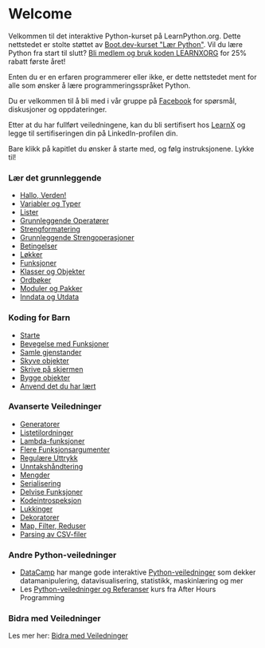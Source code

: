 # Welcome

Velkommen til det interaktive Python-kurset på LearnPython.org. Dette nettstedet er stolte støttet av [Boot.dev-kurset "Lær Python"](https://www.boot.dev/courses/learn-python?promo=LEARNXORG). Vil du lære Python fra start til slutt? [Bli medlem og bruk koden LEARNXORG](https://www.boot.dev/pricing?promo=LEARNXORG) for 25% rabatt første året!

Enten du er en erfaren programmerer eller ikke, er dette nettstedet ment for alle som ønsker å lære programmeringsspråket Python.<br>

Du er velkommen til å bli med i vår gruppe på <a href="http://www.facebook.com/groups/180708015327157/">Facebook</a> for spørsmål, diskusjoner og oppdateringer.

Etter at du har fullført veiledningene, kan du bli sertifisert hos [LearnX](https://www.learnx.org) og legge til sertifiseringen din på LinkedIn-profilen din.

Bare klikk på kapitlet du ønsker å starte med, og følg instruksjonene. Lykke til!<br>


### Lær det grunnleggende

- [Hallo, Verden!](Hello,%20World!)
- [Variabler og Typer](Variables%20and%20Types)
- [Lister](Lists)
- [Grunnleggende Operatører](Basic%20Operators)
- [Strengformatering](String%20Formatting)
- [Grunnleggende Strengoperasjoner](Basic%20String%20Operations)
- [Betingelser](Conditions)
- [Løkker](Loops)
- [Funksjoner](Functions)
- [Klasser og Objekter](Classes%20and%20Objects)
- [Ordbøker](Dictionaries)
- [Moduler og Pakker](Modules%20and%20Packages)
- [Inndata og Utdata](Input%20and%20Output)


### Koding for Barn
- [Starte](https://codingforkids.io/play/python/intro-level1)
- [Bevegelse med Funksjoner](https://codingforkids.io/play/python/intro-level2)
- [Samle gjenstander](https://codingforkids.io/play/python/intro-level3)
- [Skyve objekter](https://codingforkids.io/play/python/intro-level4)
- [Skrive på skjermen](https://codingforkids.io/play/python/intro-level5)
- [Bygge objekter](https://codingforkids.io/play/python/intro-level6)
- [Anvend det du har lært](https://codingforkids.io/play/python/intro-level7)


### Avanserte Veiledninger

- [Generatorer](Generators)
- [Listetilordninger](List%20Comprehensions)
- [Lambda-funksjoner](Lambda%20functions)
- [Flere Funksjonsargumenter](Multiple%20Function%20Arguments)
- [Regulære Uttrykk](Regular%20Expressions)
- [Unntakshåndtering](Exception%20Handling)
- [Mengder](Sets)
- [Serialisering](Serialization)
- [Delvise Funksjoner](Partial%20functions)
- [Kodeintrospeksjon](Code%20Introspection)
- [Lukkinger](Closures)
- [Dekoratorer](Decorators)
- [Map, Filter, Reduser](Map,%20Filter,%20Reduce)
- [Parsing av CSV-filer](Parsing%20CSV%20Files)

### Andre Python-veiledninger

- [DataCamp](https://datacamp.pxf.io/c/67577/1012793/13294?sharedId=learnpython.org) har mange gode interaktive [Python-veiledninger](https://datacamp.pxf.io/c/67577/1012793/13294?sharedId=learnpython.org) som dekker datamanipulering, datavisualisering, statistikk, maskinlæring og mer
- Les [Python-veiledninger og Referanser](http://www.afterhoursprogramming.com/index.php?article=181) kurs fra After Hours Programming

### Bidra med Veiledninger

Les mer her: [Bidra med Veiledninger](Contributing%20Tutorials)